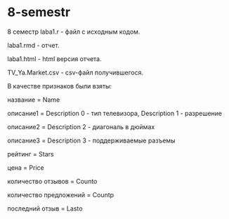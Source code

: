 # 8-semestr
8 семестр
laba1.r - файл с исходным кодом.

laba1.rmd - отчет.

laba1.html - html версия отчета.

TV_Ya.Market.csv - csv-файл получившегося.

В качестве признаков были взяты:

название = Name

описание1 = Description 0 - тип телевизора, Description 1 - разрешение

описание2 = Description 2 - диагональ в дюймах

описание3 = Description 3 - поддерживаемые разъемы

рейтинг = Stars

цена = Price

количество отзывов = Counto

количество предложений = Countp

последний отзыв = Lasto
